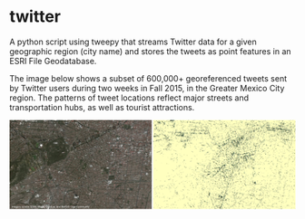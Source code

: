 # twitter
A python script using tweepy that streams Twitter data for a given geographic region (city name) and stores the tweets as point features in an ESRI File Geodatabase.

The image below shows a subset of 600,000+ georeferenced tweets sent by Twitter users during two weeks in Fall 2015, in the Greater Mexico City region. The patterns of tweet locations reflect major streets and transportation hubs, as well as tourist attractions.

<img width="800" alt="Tweet locations over Mexico City, collected in Spring 2015." src="https://github.com/johannesuhl/twitter/blob/main/img6.jpg">
